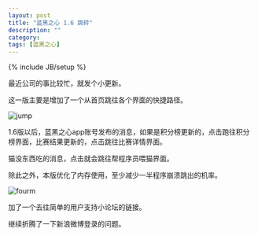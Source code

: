 ```yaml
---
layout: post
title: "蓝黑之心 1.6 跳转"
description: ""
category: 
tags: [蓝黑之心]
---
```

{% include JB/setup %}

最近公司的事比较忙，就发个小更新。

这一版主要是增加了一个从首页跳往各个界面的快捷路径。

![jump](http://interbbs.b0.upaiyun.com/nera/jump.png)

1.6版以后，蓝黑之心app账号发布的消息，如果是积分榜更新的，点击跑往积分榜界面，比赛结果更新的，点击跳往比赛详情界面。

猫没东西吃的消息，点击就会跳往帮程序员喂猫界面。

除此之外，本版优化了内存使用，至少减少一半程序崩溃跳出的机率。

![fourm](http://interbbs.b0.upaiyun.com/nera/fourm.png)

加了一个去往简单的用户支持小论坛的链接。

继续折腾了一下新浪微博登录的问题。
